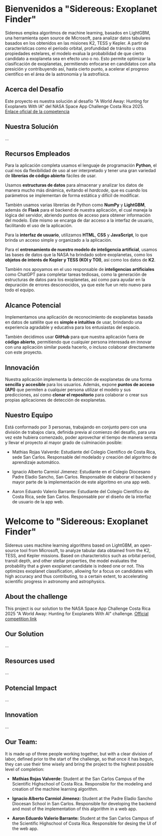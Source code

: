# Bienvenidos a "Sidereous: Exoplanet Finder"
Sidereus emplea algoritmos de machine learning, basados en LightGBM, una herramienta open source de Microsoft, para analizar datos tabulares basados en los obtenidos en las misiones K2, TESS y Kepler. A partir de características como el periodo orbital, profundidad de tránsito u otras propiedades estelares, el modelo evalua la probabilidad de que cierto candidato a exoplaneta sea en efecto uno o no. Esto permite optimizar la clasificación de exoplanetas, permitiendo enfocarse en candidatos con alta presición y contribuyendo así, hasta cierto punto, a acelerar el progreso científico en el área de la astronomía y la astrofísica. 
## Acerca del Desafío 
Este proyecto es nuestra solución al desafío "A World Away: Hunting for Exoplanets With IA" del NASA Space App Challenge Costa Rica 2025. 
[Enlace oficial de la competencia](https://www.spaceappschallenge.org/2025/challenges/a-world-away-hunting-for-exoplanets-with-ai/)

## Nuestra Solución 
...

## Recursos Empleados  
Para la aplicación completa usamos el lenguaje de programación **Python**, el cual nos da flexibilidad de uso al ser interpretado y tener una gran variedad de **librerías de código abierto** fáciles de usar.  

Usamos **estructuras de datos** para almacenar y analizar los datos de manera mucho más dinámica, evitando el *hardcode*, que es cuando los parámetros se implementan de forma estática y difícil de modificar.  

También usamos varias librerías de Python como **NumPy** y **LightGBM**, además de **Flask** para el backend de nuestra aplicación, el cual maneja la lógica del servidor, abriendo puntos de acceso para obtener información del modelo. Este mismo se encarga de dar acceso a la interfaz de usuario, facilitando el uso de la aplicación.  

Para la **interfaz de usuario**, utilizamos **HTML**, **CSS** y **JavaScript**, lo que brinda un acceso simple y organizado a la aplicación.  

Para el **entrenamiento de nuestro modelo de inteligencia artificial**, usamos las bases de datos que la NASA ha brindado sobre exoplanetas, como los **objetos de interés de Kepler y TESS (KOI y TOI)**, así como los datos de **K2**.  

También nos apoyamos en el uso responsable de **inteligencias artificiales** como ChatGPT para completar tareas tediosas, como la generación de estructuras de datos para los exoplanetas, así como para ayudar en la depuración de errores desconocidos, ya que este fue un reto nuevo para todo el equipo. 

## Alcance Potencial 
Implementamos una aplicación de reconocimiento de exoplanetas basada en datos de satélite que es **simple e intuitiva** de usar, brindando una experiencia agradable y educativa para los entusiastas del espacio.  

También decidimos usar **GitHub** para que nuestra aplicación fuera de **código abierto**, permitiendo que cualquier persona interesada en innovar con una aplicación similar pueda hacerlo, o incluso colaborar directamente con este proyecto.  

## Innovación
Nuestra aplicación implementa la detección de exoplanetas de una forma **sencilla y accesible** para los usuarios. Además, expone **puntos de acceso (API)** que permiten a cualquier persona utilizar el modelo y sus predicciones, así como **clonar el repositorio** para colaborar o crear sus propias aplicaciones de detección de exoplanetas.  

## Nuestro Equipo 
Está conformado por 3 personas, trabajando en conjunto pero con una división de trabajos clara, definida previa al comienzo del desafío, para una vez este hubiera comenzado, poder aprovechar el tiempo de manera sensta y llevar el proyecto al mayor grado de culminación posible: 
- Mathias Rojas Valverde: Estudiante del Colegio Científico de Costa Rica, sede San Carlos. Responsable del modelado y creación del algoritmo de aprendizaje automático.
+ Ignacio Alberto Carmiol Jimenez: Estudiante en el Colegio Diocesano Padre Eladio Sancho, San Carlos. Responsable de elaborar el backend y mayor parte de la implementación de este algoritmo en una app web. 
* Aaron Eduardo Valerio Barrante: Estudiante del Colegio Científico de Costa Rica, sede San Carlos. Responsable por el diseño de la interfaz de usuario de la app web. 





# Welcome to "Sidereous: Exoplanet Finder"
Sidereus uses machine learning algorithms based on LightGBM, an open-source tool from Microsoft, to analyze tabular data obtained from the K2, TESS, and Kepler missions. Based on characteristics such as orbital period, transit depth, and other stellar properties, the model evaluates the probability that a given exoplanet candidate is indeed one or not. This optimizes exoplanet classification, allowing for a focus on candidates with high accuracy and thus contributing, to a certain extent, to accelerating scientific progress in astronomy and astrophysics.
## About the challenge 
This project is our solution to the NASA Space App Challenge Costa Rica 2025 "A World Away: Hunting for Exoplanets With AI" challenge.
[Official competition link](https://www.spaceappschallenge.org/2025/challenges/a-world-away-hunting-for-exoplanets-with-ai/)
## Our Solution 
...
## Resources used
...
## Potencial Impact 
...
## Innovation 
...
## Our Team: 
It is made up of three people working together, but with a clear division of labor, defined prior to the start of the challenge, so that once it has begun, they can use their time wisely and bring the project to the highest possible level of completion:
- **Mathias Rojas Valverde:** Student at the San Carlos Campus of the Scientific Highschool of Costa Rica. Responsible for the modeling and creation of the machine learning algorithm.
+ **Ignacio Alberto Carmiol Jimenez:** Student at the Padre Eladio Sancho Diocesan School in San Carlos. Responsible for developing the backend and most of the implementation of this algorithm in a web app.
* **Aaron Eduardo Valerio Barrante:** Student at the San Carlos Campus of the Scientific Highschool of Costa Rica. Responsible for desing the UI of the web app.
